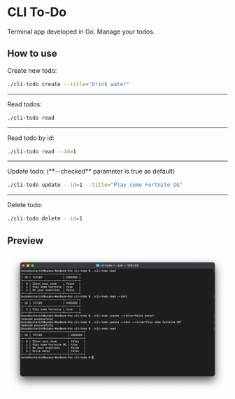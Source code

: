 # CLI To-Do

Terminal app developed in Go. Manage your todos.

## How to use

Create new todo:

```bash
./cli-todo create --title="Drink water"
```

<hr>
Read todos:

```bash
./cli-todo read
```

<hr>
Read todo by id:

```bash
./cli-todo read --id=1
```

<hr>
Update todo:
(**--checked** parameter is true as default)

```bash
./cli-todo update --id=1 --title="Play some Fortnite OG"
```

<hr>
Delete todo:

```bash
./cli-todo delete --id=1
```

## Preview

<img alt="Screenshot of the terminal app that shows CRUD operations and results" src="./previews/preview.png">
